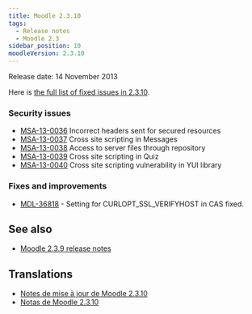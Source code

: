 ```yaml
---
title: Moodle 2.3.10
tags:
  - Release notes
  - Moodle 2.3
sidebar_position: 10
moodleVersion: 2.3.10
---
```


Release date: 14 November 2013

Here is [the full list of fixed issues in 2.3.10](https://tracker.moodle.org/secure/IssueNavigator!executeAdvanced.jspa?jqlQuery=project+%3D+mdl+AND+resolution+%3D+fixed+AND+fixVersion+in+%28%222.3.10%22%29+ORDER+BY+priority+DESC&runQuery=true&clear=true).

### Security issues

- [MSA-13-0036](https://moodle.org/mod/forum/discuss.php?d=244479) Incorrect headers sent for secured resources
- [MSA-13-0037](https://moodle.org/mod/forum/discuss.php?d=244480) Cross site scripting in Messages
- [MSA-13-0038](https://moodle.org/mod/forum/discuss.php?d=244481) Access to server files through repository
- [MSA-13-0039](https://moodle.org/mod/forum/discuss.php?d=244482) Cross site scripting in Quiz
- [MSA-13-0040](https://moodle.org/mod/forum/discuss.php?d=244483) Cross site scripting vulnerability in YUI library

### Fixes and improvements

- [MDL-36818](https://tracker.moodle.org/browse/MDL-36818) - Setting for CURLOPT_SSL_VERIFYHOST in CAS fixed.
  
## See also

- [Moodle 2.3.9 release notes](/general/releases/2.3/2.3.9)

## Translations

- [Notes de mise à jour de Moodle 2.3.10](https://docs.moodle.org/fr/Notes_de_mise_à_jour_de_Moodle_2.3.10)
- [Notas de Moodle 2.3.10](https://docs.moodle.org/es/Notas_de_Moodle_2.3.10)

